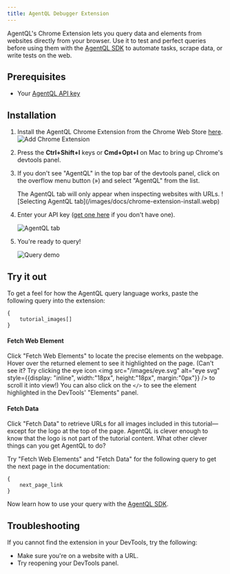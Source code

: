 ```yaml
---
title: AgentQL Debugger Extension
---
```


AgentQL's Chrome Extension lets you query data and elements from websites directly from your browser. Use it to test and perfect queries before using them with the [AgentQL SDK](sdk-installation) to automate tasks, scrape data, or write tests on the web.

## Prerequisites

- Your [AgentQL API key](https://dev.agentql.com/)

## Installation

1. Install the AgentQL Chrome Extension from the Chrome Web Store [here](https://chromewebstore.google.com/detail/agentql-ide/idnejmodeepdobpinkkgpkeabkabhhej?hl=en&authuser=0).
   ![Add Chrome Extension](/images/docs/chrome-extension-p3.png)

2. Press the **Ctrl+Shift+I** keys or **Cmd+Opt+I** on Mac to bring up Chrome's devtools panel.

3. If you don't see "AgentQL" in the top bar of the devtools panel, click on the overflow menu button (») and select "AgentQL" from the list.

    <Admonition type="note">
    The AgentQL tab will only appear when inspecting websites with URLs.
    </Admonition>
   ![Selecting AgentQL tab](/images/docs/chrome-extension-install.webp)

4. Enter your API key ([get one here](https://dev.agentql.com/) if you don't have one).

   ![AgentQL tab](/images/docs/chrome-extension-p1.png)

5. You're ready to query!

   ![Query demo](/images/docs/demo-1.webp)

## Try it out

To get a feel for how the AgentQL query language works, paste the following query into the extension:

```AgentQL
{
    tutorial_images[]
}
```

#### Fetch Web Element

Click "Fetch Web Elements" to locate the precise elements on the webpage. Hover over the returned element to see it highlighted on the page. (Can't see it? Try clicking the eye icon <img src="/images/eye.svg" alt="eye svg" style={{display: "inline", width:"18px", height:"18px", margin:"0px"}} /> to scroll it into view!) You can also click on the `</>` to see the element highlighted in the DevTools' "Elements" panel.

#### Fetch Data

Click "Fetch Data" to retrieve URLs for all images included in this tutorial—except for the logo at the top of the page. AgentQL is clever enough to know that the logo is not part of the tutorial content. What other clever things can you get AgentQL to do?

Try "Fetch Web Elements" and "Fetch Data" for the following query to get the next page in the documentation:

```AgentQL
{
    next_page_link
}
```

Now learn how to use your query with the [AgentQL SDK](sdk-installation).

## Troubleshooting

If you cannot find the extension in your DevTools, try the following:

- Make sure you're on a website with a URL.
- Try reopening your DevTools panel.
